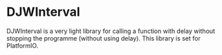 # DJWInterval

DJWInterval is a very light library for calling a function with delay  without stopping the programme  (without using delay).
This library is set for PlatformIO.
